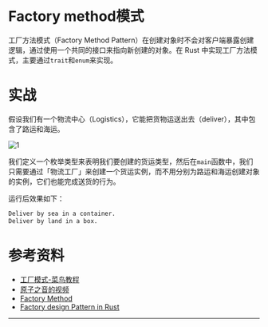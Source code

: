 # Factory method模式

工厂方法模式（Factory Method Pattern）在创建对象时不会对客户端暴露创建逻辑，通过使用一个共同的接口来指向新创建的对象。在 Rust 中实现工厂方法模式，主要通过`trait`和`enum`来实现。

# 实战

假设我们有一个物流中心（Logistics），它能把货物运送出去（deliver），其中包含了路运和海运。

![1](https://refactoring.guru/images/patterns/content/factory-method/factory-method-en.png?id=cfa26f33dc8473e803fa)

我们定义一个枚举类型来表明我们要创建的货运类型，然后在`main`函数中，我们只需要通过「物流工厂」来创建一个货运实例，而不用分别为路运和海运创建对象的实例，它们也能完成送货的行为。

运行后效果如下：

```bash
Deliver by sea in a container.
Deliver by land in a box.
```



# 参考资料

- [工厂模式-菜鸟教程](https://www.runoob.com/design-pattern/factory-pattern.html)
- [原子之音的视频](https://www.bilibili.com/video/BV1oo4y117rv?p=2&spm_id_from=pageDriver)
- [Factory Method](https://refactoring.guru/design-patterns/factory-method)
- [Factory design Pattern in Rust](https://chercher.tech/rust/factory-design-pattern-rust#)

---
